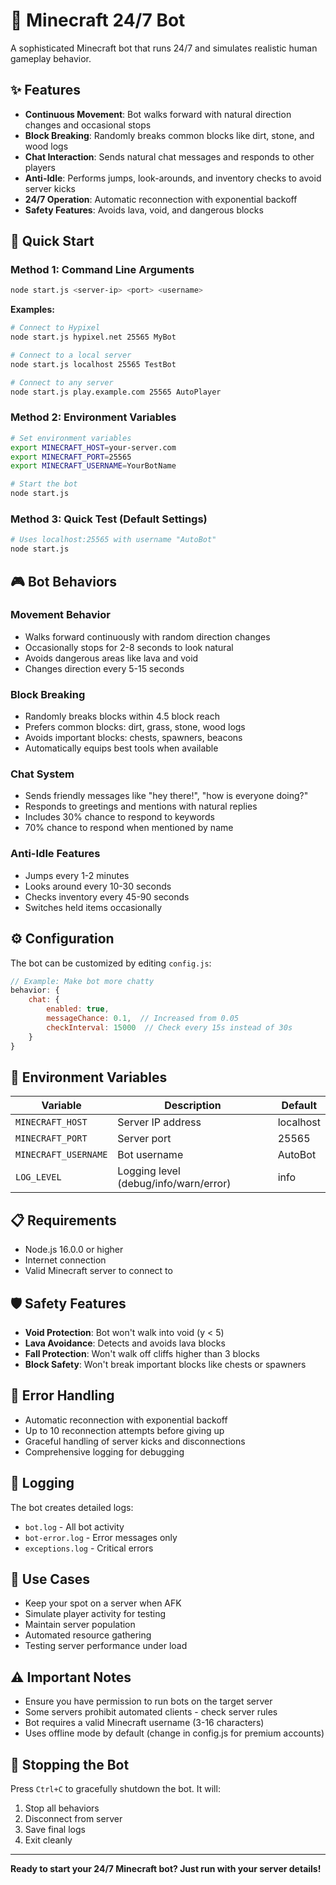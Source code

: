 # 🤖 Minecraft 24/7 Bot

A sophisticated Minecraft bot that runs 24/7 and simulates realistic human gameplay behavior.

## ✨ Features

- **Continuous Movement**: Bot walks forward with natural direction changes and occasional stops
- **Block Breaking**: Randomly breaks common blocks like dirt, stone, and wood logs
- **Chat Interaction**: Sends natural chat messages and responds to other players
- **Anti-Idle**: Performs jumps, look-arounds, and inventory checks to avoid server kicks
- **24/7 Operation**: Automatic reconnection with exponential backoff
- **Safety Features**: Avoids lava, void, and dangerous blocks

## 🚀 Quick Start

### Method 1: Command Line Arguments
```bash
node start.js <server-ip> <port> <username>
```

**Examples:**
```bash
# Connect to Hypixel
node start.js hypixel.net 25565 MyBot

# Connect to a local server
node start.js localhost 25565 TestBot

# Connect to any server
node start.js play.example.com 25565 AutoPlayer
```

### Method 2: Environment Variables
```bash
# Set environment variables
export MINECRAFT_HOST=your-server.com
export MINECRAFT_PORT=25565
export MINECRAFT_USERNAME=YourBotName

# Start the bot
node start.js
```

### Method 3: Quick Test (Default Settings)
```bash
# Uses localhost:25565 with username "AutoBot"
node start.js
```

## 🎮 Bot Behaviors

### Movement Behavior
- Walks forward continuously with random direction changes
- Occasionally stops for 2-8 seconds to look natural
- Avoids dangerous areas like lava and void
- Changes direction every 5-15 seconds

### Block Breaking
- Randomly breaks blocks within 4.5 block reach
- Prefers common blocks: dirt, grass, stone, wood logs
- Avoids important blocks: chests, spawners, beacons
- Automatically equips best tools when available

### Chat System
- Sends friendly messages like "hey there!", "how is everyone doing?"
- Responds to greetings and mentions with natural replies
- Includes 30% chance to respond to keywords
- 70% chance to respond when mentioned by name

### Anti-Idle Features
- Jumps every 1-2 minutes
- Looks around every 10-30 seconds
- Checks inventory every 45-90 seconds
- Switches held items occasionally

## ⚙️ Configuration

The bot can be customized by editing `config.js`:

```javascript
// Example: Make bot more chatty
behavior: {
    chat: {
        enabled: true,
        messageChance: 0.1,  // Increased from 0.05
        checkInterval: 15000  // Check every 15s instead of 30s
    }
}
```

## 🔧 Environment Variables

| Variable | Description | Default |
|----------|-------------|---------|
| `MINECRAFT_HOST` | Server IP address | localhost |
| `MINECRAFT_PORT` | Server port | 25565 |
| `MINECRAFT_USERNAME` | Bot username | AutoBot |
| `LOG_LEVEL` | Logging level (debug/info/warn/error) | info |

## 📋 Requirements

- Node.js 16.0.0 or higher
- Internet connection
- Valid Minecraft server to connect to

## 🛡️ Safety Features

- **Void Protection**: Bot won't walk into void (y < 5)
- **Lava Avoidance**: Detects and avoids lava blocks
- **Fall Protection**: Won't walk off cliffs higher than 3 blocks
- **Block Safety**: Won't break important blocks like chests or spawners

## 🔄 Error Handling

- Automatic reconnection with exponential backoff
- Up to 10 reconnection attempts before giving up
- Graceful handling of server kicks and disconnections
- Comprehensive logging for debugging

## 📝 Logging

The bot creates detailed logs:
- `bot.log` - All bot activity
- `bot-error.log` - Error messages only
- `exceptions.log` - Critical errors

## 🎯 Use Cases

- Keep your spot on a server when AFK
- Simulate player activity for testing
- Maintain server population
- Automated resource gathering
- Testing server performance under load

## ⚠️ Important Notes

- Ensure you have permission to run bots on the target server
- Some servers prohibit automated clients - check server rules
- Bot requires a valid Minecraft username (3-16 characters)
- Uses offline mode by default (change in config.js for premium accounts)

## 🛑 Stopping the Bot

Press `Ctrl+C` to gracefully shutdown the bot. It will:
1. Stop all behaviors
2. Disconnect from server
3. Save final logs
4. Exit cleanly

---

**Ready to start your 24/7 Minecraft bot? Just run with your server details!**